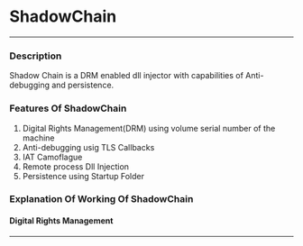 # ShadowChain
---------
### Description

Shadow Chain is a DRM enabled dll injector with capabilities of Anti-debugging and persistence.

### Features Of ShadowChain

1. Digital Rights Management(DRM) using volume serial number of the machine
2. Anti-debugging usig TLS Callbacks
3. IAT Camoflague
4. Remote process Dll Injection
5. Persistence using Startup Folder

### Explanation Of Working Of ShadowChain

#### Digital Rights Management
-------


